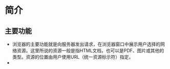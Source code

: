 # 简介
## 主要功能
- 浏览器的主要功能就是向服务器发出请求，在浏览器窗口中展示用户选择的网络资源。这里所说的资源一般是指HTML文档，也可以是PDF、图片或其他的类型。资源的位置由用户使用URL（统一资源标示符）指定。
- 